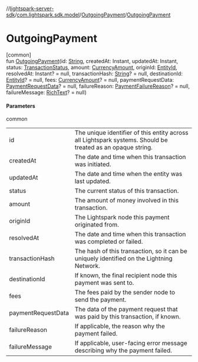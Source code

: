 //[lightspark-server-sdk](../../../index.md)/[com.lightspark.sdk.model](../index.md)/[OutgoingPayment](index.md)/[OutgoingPayment](-outgoing-payment.md)

# OutgoingPayment

[common]\
fun [OutgoingPayment](-outgoing-payment.md)(id: [String](https://kotlinlang.org/api/latest/jvm/stdlib/kotlin/-string/index.html), createdAt: Instant, updatedAt: Instant, status: [TransactionStatus](../-transaction-status/index.md), amount: [CurrencyAmount](../-currency-amount/index.md), originId: [EntityId](../-entity-id/index.md), resolvedAt: Instant? = null, transactionHash: [String](https://kotlinlang.org/api/latest/jvm/stdlib/kotlin/-string/index.html)? = null, destinationId: [EntityId](../-entity-id/index.md)? = null, fees: [CurrencyAmount](../-currency-amount/index.md)? = null, paymentRequestData: [PaymentRequestData](../-payment-request-data/index.md)? = null, failureReason: [PaymentFailureReason](../-payment-failure-reason/index.md)? = null, failureMessage: [RichText](../-rich-text/index.md)? = null)

#### Parameters

common

| | |
|---|---|
| id | The unique identifier of this entity across all Lightspark systems. Should be treated as an opaque string. |
| createdAt | The date and time when this transaction was initiated. |
| updatedAt | The date and time when the entity was last updated. |
| status | The current status of this transaction. |
| amount | The amount of money involved in this transaction. |
| originId | The Lightspark node this payment originated from. |
| resolvedAt | The date and time when this transaction was completed or failed. |
| transactionHash | The hash of this transaction, so it can be uniquely identified on the Lightning Network. |
| destinationId | If known, the final recipient node this payment was sent to. |
| fees | The fees paid by the sender node to send the payment. |
| paymentRequestData | The data of the payment request that was paid by this transaction, if known. |
| failureReason | If applicable, the reason why the payment failed. |
| failureMessage | If applicable, user-facing error message describing why the payment failed. |
